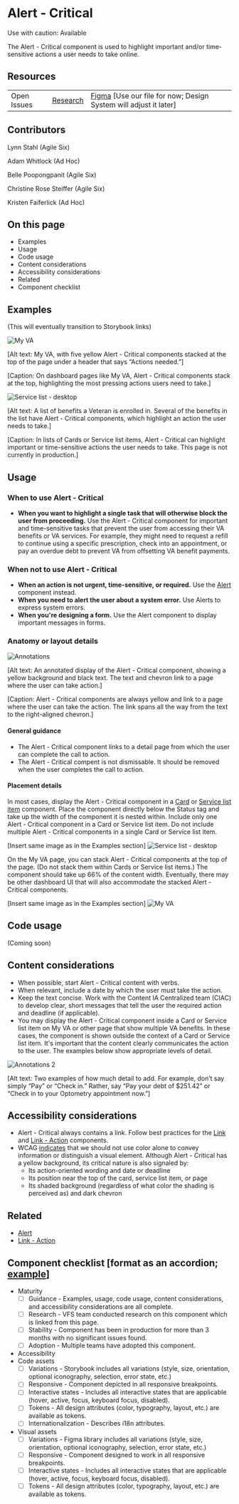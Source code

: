 # Alert - Critical

Use with caution: Available

The Alert - Critical component is used to highlight important and/or time-sensitive actions a user needs to take online.

## Resources
<table>
  <tr>
   <td>Open Issues
   </td>
   <td><a href="https://github.com/department-of-veterans-affairs/va.gov-team/blob/master/products/authenticated-patterns/Patterns/Critical-Information/Desk%20research%20report.md">Research</a>
   </td>
   <td><a href="https://www.figma.com/design/UOx5GSKdZW9GVAjy7078hT/AEDP---Critical-Information?node-id=2-129&t=wkfhJB4eXXQAgeV2-1">Figma</a> [Use our file for now; Design System will adjust it later]
   </td>
  </tr>
</table>

## Contributors

Lynn Stahl (Agile Six)

Adam Whitlock (Ad Hoc)

Belle Poopongpanit (Agile Six)

Christine Rose Steiffer (Agile Six)

Kristen Faiferlick (Ad Hoc)

## On this page

* Examples
* Usage
* Code usage
* Content considerations
* Accessibility considerations
* Related
* Component checklist


## Examples

(This will eventually transition to Storybook links)

![My VA](https://github.com/user-attachments/assets/46f768dd-ac0d-424a-bdce-56156c0f92e5)

[Alt text: My VA, with five yellow Alert - Critical components stacked at the top of the page under a header that says “Actions needed.”]

[Caption: On dashboard pages like My VA, Alert - Critical components stack at the top, highlighting the most pressing actions users need to take.]

![Service list - desktop](https://github.com/user-attachments/assets/e763c2f6-492f-4717-8b09-0d3dbebb2690)

[Alt text: A list of benefits a Veteran is enrolled in. Several of the benefits in the list have Alert - Critical components, which highlight an action the user needs to take.]

[Caption: In lists of Cards or Service list items, Alert - Critical can highlight important or time-sensitive actions the user needs to take. This page is not currently in production.]

## Usage

### When to use Alert - Critical

* **When you want to highlight a single task that will otherwise block the user from proceeding.** Use the Alert - Critical component for important and time-sensitive tasks that prevent the user from accessing their VA benefits or VA services. For example, they might need to request a refill to continue using a specific prescription, check into an appointment, or pay an overdue debt to prevent VA from offsetting VA benefit payments.

### When not to use Alert - Critical

* **When an action is not urgent, time-sensitive, or required.** Use the [Alert](https://design.va.gov/components/alert/) component instead.
* **When you need to alert the user about a system error.** Use Alerts to express system errors.
* **When you're designing a form.** Use the Alert component to display important messages in forms.

### Anatomy or layout details

![Annotations](https://github.com/user-attachments/assets/1f640f8b-0373-4414-bcc5-c659388dbdd6)

[Alt text: An annotated display of the Alert - Critical component, showing a yellow background and black text. The text and chevron link to a page where the user can take action.]

[Caption: Alert - Critical components are always yellow and link to a page where the user can take the action. The link spans all the way from the text to the right-aligned chevron.]

#### General guidance
* The Alert - Critical component links to a detail page from which the user can complete the call to action.
* The Alert - Critical compent is not dismissable. It should be removed when the user completes the call to action.

#### Placement details

In most cases, display the Alert - Critical component in a [Card](https://design.va.gov/components/card) or [Service list item](https://design.va.gov/components/service-list-item) component. Place the component directly below the Status tag and take up the width of the component it is nested within. Include only one Alert - Critical component in a Card or Service list item. Do not include multiple Alert - Critical components in a single Card or Service list item.

[Insert same image as in the Examples section]
![Service list - desktop](https://github.com/user-attachments/assets/742a38d5-dfd3-4339-9db9-49a5ec14ed17)

On the My VA page, you can stack Alert - Critical components at the top of the page. (Do not stack them within Cards or Service list items.) The component should take up 66% of the content width. Eventually, there may be other dashboard UI that will also accommodate the stacked Alert - Critical components.

[Insert same image as in the Examples section]
![My VA](https://github.com/user-attachments/assets/0a5135e9-a4a2-40a4-99ae-47b6ff57635c)


## Code usage

(Coming soon)

## Content considerations

* When possible, start Alert - Critical content with verbs.
* When relevant, include a date by which the user must take the action.
* Keep the text concise. Work with the Content IA Centralized team (CIAC) to develop clear, short messages that tell the user the required action and deadline (if applicable).
* You may display the Alert - Critical component inside a Card or Service list item on My VA or other page that show multiple VA benefits. In these cases, the component is shown outside the context of a Card or Service list item. It's important that the content clearly communicates the action to the user. The examples below show appropriate levels of detail.

![Annotations 2](https://github.com/user-attachments/assets/10dcd3ef-3957-4a99-a499-1ee1e08ea87b)

[Alt text: Two examples of how much detail to add. For example, don’t say simply “Pay” or “Check in.” Rather, say “Pay your debt of $251.42” or “Check in to your Optometry appointment now.”]

## Accessibility considerations

- Alert - Critical always contains a link. Follow best practices for the [Link](https://design.va.gov/components/link/) and [Link - Action](https://design.va.gov/components/link/action) components.
- WCAG [indicates](https://www.w3.org/TR/WCAG22/#use-of-color) that we should not use color alone to convey information or distinguish a visual element. Although Alert - Critical has a yellow background, its critical nature is also signaled by:
  - Its action-oriented wording and date or deadline
  - Its position near the top of the card, service list item, or page
  - Its shaded background (regardless of what color the shading is perceived as) and dark chevron

## Related

* [Alert](https://design.va.gov/components/alert/)
* [Link - Action](https://design.va.gov/components/link/action)

## Component checklist [format as an accordion; [example](https://design.va.gov/components/additional-info#component-checklist)]

* Maturity
    - [ ] Guidance - Examples, usage, code usage, content considerations, and accessibility considerations are all complete.
    - [ ] Research - VFS team conducted research on this component which is linked from this page.
    - [ ] Stability - Component has been in production for more than 3 months with no significant issues found.
    - [ ]  Adoption - Multiple teams have adopted this component.
* Accessibility
* Code assets
    - [ ] ​​Variations - Storybook includes all variations (style, size, orientation, optional iconography, selection, error state, etc.)
    - [ ] Responsive - Component depicted in all responsive breakpoints.
    - [ ] Interactive states - Includes all interactive states that are applicable (hover, active, focus, keyboard focus, disabled).
    - [ ] Tokens - All design attributes (color, typography, layout, etc.) are available as tokens.
    - [ ] Internationalization - Describes i18n attributes.
* Visual assets
    - [ ] Variations - Figma library includes all variations (style, size, orientation, optional iconography, selection, error state, etc.)
    - [ ] Responsive - Component designed to work in all responsive breakpoints.
    - [ ] Interactive states - Includes all interactive states that are applicable (hover, active, focus, keyboard focus, disabled).
    - [ ] Tokens - All design attributes (color, typography, layout, etc.) are available as tokens.
